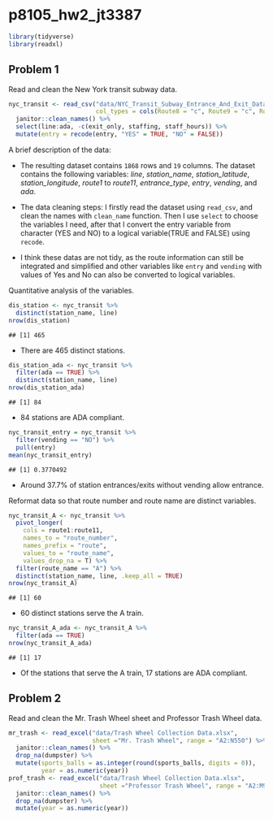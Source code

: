 p8105_hw2_jt3387
================

``` r
library(tidyverse)
library(readxl)
```

## Problem 1

Read and clean the New York transit subway data.

``` r
nyc_transit <- read_csv("data/NYC_Transit_Subway_Entrance_And_Exit_Data.csv",
                        col_types = cols(Route8 = "c", Route9 = "c", Route10 = "c", Route11 = "c")) %>% 
  janitor::clean_names() %>% 
  select(line:ada, -c(exit_only, staffing, staff_hours)) %>% 
  mutate(entry = recode(entry, "YES" = TRUE, "NO" = FALSE))
```

A brief description of the data:

-   The resulting dataset contains `1868` rows and `19` columns. The
    dataset contains the following variables: *line*, *station_name*,
    *station_latitude*, *station_longitude*, *route1* to *route11*,
    *entrance_type*, *entry*, *vending*, and *ada*.

-   The data cleaning steps: I firstly read the dataset using
    `read_csv`, and clean the names with `clean_name` function. Then I
    use `select` to choose the variables I need, after that I convert
    the entry variable from character (YES and NO) to a logical
    variable(TRUE and FALSE) using `recode`.

-   I think these datas are not tidy, as the route information can still
    be integrated and simplified and other variables like `entry` and
    `vending` with values of Yes and No can also be converted to logical
    variables.

Quantitative analysis of the variables.

``` r
dis_station <- nyc_transit %>% 
  distinct(station_name, line)
nrow(dis_station)
```

    ## [1] 465

-   There are 465 distinct stations.

``` r
dis_station_ada <- nyc_transit %>%
  filter(ada == TRUE) %>% 
  distinct(station_name, line)
nrow(dis_station_ada)
```

    ## [1] 84

-   84 stations are ADA compliant.

``` r
nyc_transit_entry = nyc_transit %>% 
  filter(vending == "NO") %>% 
  pull(entry)
mean(nyc_transit_entry)
```

    ## [1] 0.3770492

-   Around 37.7% of station entrances/exits without vending allow
    entrance.

Reformat data so that route number and route name are distinct
variables.

``` r
nyc_transit_A <- nyc_transit %>% 
  pivot_longer(
    cols = route1:route11, 
    names_to = "route_number",
    names_prefix = "route",
    values_to = "route_name",
    values_drop_na = T) %>% 
  filter(route_name == "A") %>% 
  distinct(station_name, line, .keep_all = TRUE)
nrow(nyc_transit_A)
```

    ## [1] 60

-   60 distinct stations serve the A train.

``` r
nyc_transit_A_ada <- nyc_transit_A %>% 
  filter(ada == TRUE)
nrow(nyc_transit_A_ada)
```

    ## [1] 17

-   Of the stations that serve the A train, 17 stations are ADA
    compliant.

## Problem 2

Read and clean the Mr. Trash Wheel sheet and Professor Trash Wheel data.

``` r
mr_trash <- read_excel("data/Trash Wheel Collection Data.xlsx", 
                       sheet ="Mr. Trash Wheel", range = "A2:N550") %>%
  janitor::clean_names() %>% 
  drop_na(dumpster) %>% 
  mutate(sports_balls = as.integer(round(sports_balls, digits = 0)),
         year = as.numeric(year)) 
prof_trash <- read_excel("data/Trash Wheel Collection Data.xlsx", 
                         sheet ="Professor Trash Wheel", range = "A2:M97") %>%
  janitor::clean_names() %>% 
  drop_na(dumpster) %>% 
  mutate(year = as.numeric(year)) 
```
